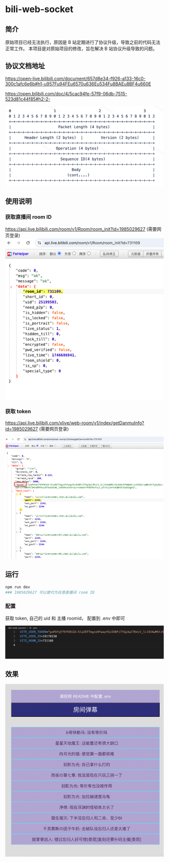 # bili-web-socket

## 简介
原始项目已经无法执行，原因是 B 站定期进行了协议升级，导致之前的代码无法正常工作。
本项目是对原始项目的修改，旨在解决 B 站协议升级导致的问题。

## 协议文档地址

https://open-live.bilibili.com/document/657d8e34-f926-a133-16c0-300c1afc6e6b#h1-u957Fu94FEu6570u636Eu534Fu8BAEu8BF4u660E

https://open.bilibili.com/doc/4/5cac94fe-57f9-06db-7515-523d81c44f85#h2-2-


![协议栈](./agreement.png)

## 使用说明

### 获取直播间 room ID
https://api.live.bilibili.com/room/v1/Room/room_init?id=1985029627  (需要网页登录)
![alt text](image-3.png)

### 获取 token
https://api.live.bilibili.com/xlive/web-room/v1/index/getDanmuInfo?id=1985029627 (需要网页登录)

![alt text](image-2.png)


## 运行

```bash
npm run dev
### 1985029627 可以替代为任意直播间 room ID
```
### 配置
获取 token, 自己的 uid 和 主播 roomid， 配置到 .env 中即可

![alt text](image.png)

## 效果
![alt text](image-1.png)